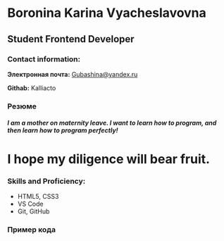 # Boronina Karina Vyacheslavovna

## Student Frontend Developer

### Contact information:

**Электронная почта:** Gubashina@yandex.ru

**Githab:** Kalliacto

### Резюме

##### I am a mother on maternity leave. I want to learn how to program, and then learn how to program perfectly!
I hope my diligence will bear fruit.
===================

### Skills and Proficiency:
* HTML5, CSS3
* VS Code
* Git, GitHub

### Пример кода
